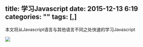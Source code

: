 title: 学习Javascript
date: 2015-12-13 6:19
categories: ""
tags: [,]
---
本文将从Javascript语言与其他语言不同之处快速的学习Javascript

![](http://harchiko.qiniudn.com/53991258_p0_master1200.jpg)
